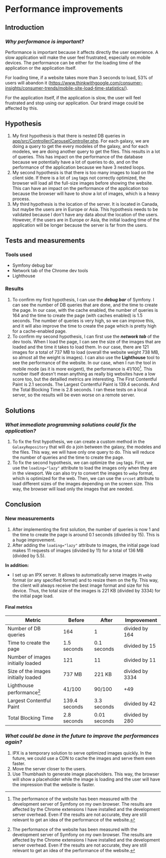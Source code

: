 # Performance improvements

## Introduction

### *Why performance is important?*

Performance is important because it affects directly the user experience. A slow application will make the user feel frustrated, especially on mobile devices. The performance can be either for the loading time of the application or the application itself.

For loading time, if a website takes more than 3 seconds to load, 53% of users will abandon it (<https://www.thinkwithgoogle.com/consumer-insights/consumer-trends/mobile-site-load-time-statistics/>).

For the application itself, if the application is slow, the user will feel frustrated and stop using our application. Our brand image could be affected by this.

## Hypothesis

1. My first hypothesis is that there is nested DB queries in [app/src/Controller/CarouselController.php](/app/src/Controller/CarouselController.php). For each galaxy, we are doing a query to get the every modeles of the galaxy, and for each modeles, we are doing another query to get the files. This results in a lot of queries. This has impact on the performance of the database because we potentially have a lot of queries to do, and on the performance of the application because we have 3 nested loops.
2. My second hypothesis is that there is too many images to load on the client side. If there is a lot of `img` tags not correctly optimized, the browser will load all the full-size images before showing the website. This can have an impact on the performance of the application too because the browser will have to show a lot of images, which is a heavy process.
3. My third hypothesis is the location of the server. It is located in Canada, but maybe the users are in Europe or Asia. This hypothesis needs to be validated because I don't have any data about the location of the users. However, if the users are in Europe or Asia, the initial loading time of the application will be longer because the server is far from the users.

## Tests and measurements

### Tools used

- Symfony debug bar
- Network tab of the Chrome dev tools
- Lighthouse

### Results

1. To confirm my first hypothesis, I can use the ***debug bar*** of Symfony. I can see the number of DB queries that are done, and the time to create the page. In our case, with the cache enabled, the number of queries is 164 and the time to create the page (with caches enabled) is 1.5 seconds. The number of queries is very high, so we can improve this, and it will also improve the time to create the page which is pretty high for a cache-enabled page.
2. To confirm my second hypothesis, I can first use the ***network tab*** of the dev tools. When I load the page, I can see the size of the images that are loaded and the time it takes to load them. In our case, there are 121 images for a total of 737 MB to load (overall the website weight 738 MB, so almost all the weight is images). I can also use the **Lighthouse** tool to see the performance of the website. In our case, when I run the tool in mobile mode (as it is more exigent), the performance is 41/100[^1]. This number itself doesn't mean anything as really big websites have a low score too, but the detailled metrics are interesting. The First Contentful Paint is 2.1 seconds. The Largest Contentful Paint is 139.4 seconds. And the Total Blocking Time is 2.8 seconds. I ran these tests on a local server, so the results will be even worse on a remote server.

## Solutions

### *What immediate programming solutions could fix the application?*

1. To fix the first hypothesis, we can create a custom method in the `GalaxyRepository` that will do a join between the galaxy, the modeles and the files. This way, we will have only one query to do. This will reduce the number of queries and the time to create the page.
2. To fix the second hypothesis, we can optimize the `img` tags. First, we use the `loading="lazy"` attribute to load the images only when they are in the viewport. We can also try to convert the images to `webp` format, which is optimized for the web. Then, we can use the `srcset` attribute to load different sizes of the images depending on the screen size. This way, the browser will load only the images that are needed.

## Conclusion

### New measurements

1. After implementing the first solution, the number of queries is now 1 and the time to create the page is around 0.1 seconds (divided by 15). This is a huge improvement.
2. After adding the `loading="lazy"` attribute to images, the initial page load makes 11 requests of images (divided by 11) for a total of 136 MB (divided by 5.5).

**In addition:**

- I set up an IPX server. It allows to automatically serve images in `webp` format (or any specified format) and to resize them on the fly. This way, the client will always receive the best image format and size for his device. Thus, the total size of the images is 221 KB (divided by 3334) for the initial page load.

#### Final metrics

| Metric | Before | After | Improvement |
| --- | --- | --- | --- |
| Number of DB queries | 164 | 1 | divided by 164 |
| Time to create the page | 1.5 seconds | 0.1 seconds | divided by 15 |
| Number of images initially loaded | 121 | 11 | divided by 11 |
| Size of the images initially loaded | 737 MB | 221 KB | divided by 3334 |
| Lighthouse performance[^1] | 41/100 | 90/100 | +49 |
| Largest Contentful Paint | 139.4 seconds | 3.3 seconds | divided by 42 |
| Total Blocking Time | 2.8 seconds | 0.01 seconds | divided by 280 |

### *What could be done in the future to improve the performances again?*

1. IPX is a temporary solution to serve optimized images quickly. In the future, we could use a CDN to cache the images and serve them even faster.
2. Move the server closer to the users.
3. Use Thumbhash to generate image placeholders. This way, the browser will show a placeholder while the image is loading and the user will have the impression that the website is faster.

[^1]: The performance of the website has been measured with the development server of Symfony on my own browser. The results are affected by the Chrome extensions I have installed and the development server overhead. Even if the results are not accurate, they are still relevant to get an idea of the performance of the website.
